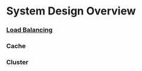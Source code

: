 # System Design Overview

### [Load Balancing](https://github.com/EddieChoCho/system-design-overview/tree/master/Load%20Balancing)
### Cache
### Cluster
